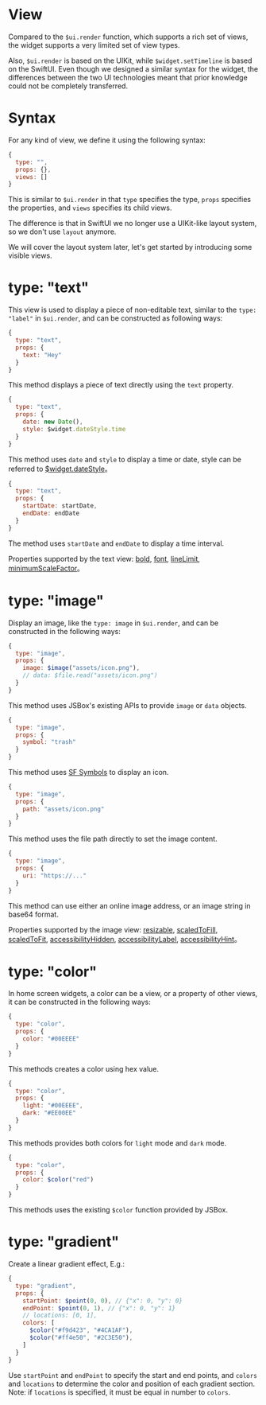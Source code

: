 # View

Compared to the `$ui.render` function, which supports a rich set of views, the widget supports a very limited set of view types.

Also, `$ui.render` is based on the UIKit, while `$widget.setTimeline` is based on the SwiftUI. Even though we designed a similar syntax for the widget, the differences between the two UI technologies meant that prior knowledge could not be completely transferred.

# Syntax

For any kind of view, we define it using the following syntax:

```js
{
  type: "",
  props: {},
  views: []
}
```

This is similar to `$ui.render` in that `type` specifies the type, `props` specifies the properties, and `views` specifies its child views.

The difference is that in SwiftUI we no longer use a UIKit-like layout system, so we don't use `layout` anymore.

We will cover the layout system later, let's get started by introducing some visible views.

# type: "text"

This view is used to display a piece of non-editable text, similar to the `type: "label"` in `$ui.render`, and can be constructed as following ways:

```js
{
  type: "text",
  props: {
    text: "Hey"
  }
}
```

This method displays a piece of text directly using the `text` property.

```js
{
  type: "text",
  props: {
    date: new Date(),
    style: $widget.dateStyle.time
  }
}
```

This method uses `date` and `style` to display a time or date, style can be referred to [$widget.dateStyle](en/home-widget/method.md?id=widgetdatestyle)。

```js
{
  type: "text",
  props: {
    startDate: startDate,
    endDate: endDate
  }
}
```

The method uses `startDate` and `endDate` to display a time interval.

Properties supported by the text view: [bold](en/home-widget/modifiers.md?id=props-bold), [font](en/home-widget/modifiers.md?id=props-font), [lineLimit](en/home-widget/modifiers.md?id=props-linelimit), [minimumScaleFactor](en/home-widget/modifiers.md?id=props-minimumscalefactor)。

# type: "image"

Display an image, like the `type: image` in `$ui.render`, and can be constructed in the following ways:

```js
{
  type: "image",
  props: {
    image: $image("assets/icon.png"),
    // data: $file.read("assets/icon.png")
  }
}
```

This method uses JSBox's existing APIs to provide `image` or `data` objects.

```js
{
  type: "image",
  props: {
    symbol: "trash"
  }
}
```

This method uses [SF Symbols](https://developer.apple.com/design/human-interface-guidelines/sf-symbols/) to display an icon.

```js
{
  type: "image",
  props: {
    path: "assets/icon.png"
  }
}
```

This method uses the file path directly to set the image content.

```js
{
  type: "image",
  props: {
    uri: "https://..."
  }
}
```

This method can use either an online image address, or an image string in base64 format.

Properties supported by the image view: [resizable](en/home-widget/modifiers.md?id=props-resizable), [scaledToFill](en/home-widget/modifiers.md?id=props-scaledtofill), [scaledToFit](en/home-widget/modifiers.md?id=props-scaledtofit), [accessibilityHidden](en/home-widget/modifiers.md?id=props-accessibilityhidden), [accessibilityLabel](en/home-widget/modifiers.md?id=props-accessibilitylabel), [accessibilityHint](en/home-widget/modifiers.md?id=props-accessibilityhint)。

# type: "color"

In home screen widgets, a color can be a view, or a property of other views, it can be constructed in the following ways:

```js
{
  type: "color",
  props: {
    color: "#00EEEE"
  }
}
```

This methods creates a color using hex value.

```js
{
  type: "color",
  props: {
    light: "#00EEEE",
    dark: "#EE00EE"
  }
}
```

This methods provides both colors for `light` mode and `dark` mode.

```js
{
  type: "color",
  props: {
    color: $color("red")
  }
}
```

This methods uses the existing `$color` function provided by JSBox.

# type: "gradient"

Create a linear gradient effect, E.g.:

```js
{
  type: "gradient",
  props: {
    startPoint: $point(0, 0), // {"x": 0, "y": 0}
    endPoint: $point(0, 1), // {"x": 0, "y": 1}
    // locations: [0, 1],
    colors: [
      $color("#f9d423", "#4CA1AF"),
      $color("#ff4e50", "#2C3E50"),
    ]
  }
}
```

Use `startPoint` and `endPoint` to specify the start and end points, and `colors` and `locations` to determine the color and position of each gradient section. Note: if `locations` is specified, it must be equal in number to `colors`.